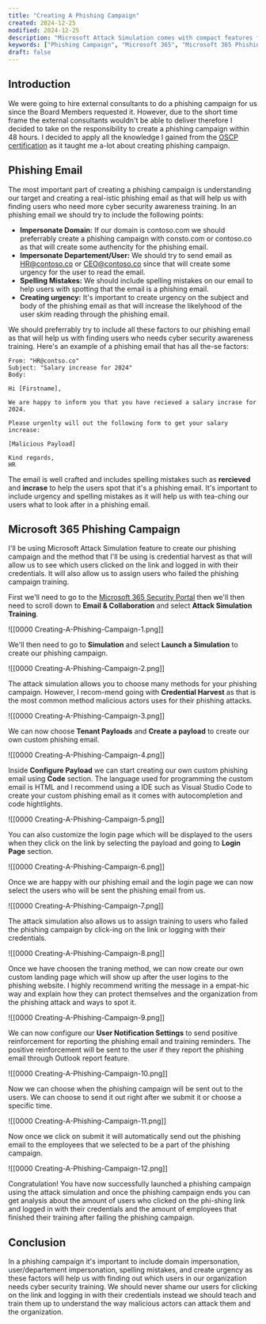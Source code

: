 ```yaml
---
title: "Creating A Phishing Campaign"
created: 2024-12-25
modified: 2024-12-25
description: "Microsoft Attack Simulation comes with compact features for us to do our phishing campaigns."
keywords: ["Phishing Campaign", "Microsoft 365", "Microsoft 365 Phishing"]
draft: false
---
```


## Introduction

We were going to hire external consultants to do a phishing campaign for us since the Board Members requested it. However, due to the short time frame the external consultants wouldn't be able to deliver therefore I decided to take on the responsibility to create a phishing campaign within 48 hours. I decided to apply all the knowledge I gained from the [OSCP certification](/posts/OSCP-Review) as it taught me a-lot about creating phishing campaign.

## Phishing Email

The most important part of creating a phishing campaign is understanding our target and creating a real-istic phishing email as that will help us with finding users who need more cyber security awareness training. In an phishing email we should try to include the following points:

- **Impersonate Domain:** If our domain is contoso.com we should preferrably create a phishing campaign with consto.com or contoso.co as that will create some authencity for the phishing email.
- **Impersonate Departement/User:** We should try to send email as HR@contoso.co or CEO@contoso.co since that will create some urgency for the user to read the email.
- **Spelling Mistakes:** We should include spelling mistakes on our email to help users with spotting that the email is a phishing email. 
- **Creating urgency:** It's important to create urgency on the subject and body of the phishing email as that will increase the likelyhood of the user skim reading through the phishing email.

We should preferrably try to include all these factors to our phishing email as that will help us with finding users who needs cyber security awareness training. Here's an example of a phishing email that has all the-se factors:

```text
From: "HR@contso.co"
Subject: "Salary increase for 2024"
Body:

Hi [Firstname],

We are happy to inform you that you have recieved a salary incrase for 2024.

Please urgenlty will out the following form to get your salary increase:

[Malicious Payload]

Kind regards,
HR
```

The email is well crafted and includes spelling mistakes such as **rercieved** and **incrase** to help the users spot that it's a phishing email. It's important to include urgency and spelling mistakes as it will help us with tea-ching our users what to look after in a phishing email.

## Microsoft 365 Phishing Campaign

I'll be using Microsoft Attack Simulation feature to create our phishing campaign and the method that I'll be using is credential harvest as that will allow us to see which users clicked on the link and logged in with their credentials. It will also allow us to assign users who failed the phishing campaign training.

First we'll need to go to the [Microsoft 365 Security Portal](https://security.microsoft.com/) then we'll then need to scroll down to **Email & Collaboration** and select **Attack Simulation Training**.

![[0000 Creating-A-Phishing-Campaign-1.png]]

We'll then need to go to **Simulation** and select **Launch a Simulation** to create our phishing campaign.

![[0000 Creating-A-Phishing-Campaign-2.png]]

The attack simulation allows you to choose many methods for your phishing campaign. However, I recom-mend going with **Credential Harvest** as that is the most common method malicious actors uses for their phishing attacks. 

![[0000 Creating-A-Phishing-Campaign-3.png]]

We can now choose **Tenant Payloads** and **Create a payload** to create our own custom phishing email.

![[0000 Creating-A-Phishing-Campaign-4.png]]

Inside **Configure Payload** we can start creating our own custom phishing email using **Code** section. The language used for programming the custom email is HTML and I recommend using a IDE such as Visual Studio Code to create your custom phishing email as it comes with autocompletion and code hightlights.

![[0000 Creating-A-Phishing-Campaign-5.png]]

You can also customize the login page which will be displayed to the users when they click on the link by selecting the payload and going to **Login Page** section. 

![[0000 Creating-A-Phishing-Campaign-6.png]]

Once we are happy with our phishing email and the login page we can now select the users who will be sent the phishing email from us.

![[0000 Creating-A-Phishing-Campaign-7.png]]

The attack simulation also allows us to assign training to users who failed the phishing campaign by click-ing on the link or logging with their credentials. 

![[0000 Creating-A-Phishing-Campaign-8.png]]

Once we have choosen the traning method, we can now create our own custom landing page which will show up after the user logins to the phishing website. I highly recommend writing the message in a empat-hic way and explain how they can protect themselves and the organization from the phishing attack and ways to spot it.

![[0000 Creating-A-Phishing-Campaign-9.png]]

We can now configure our **User Notification Settings** to send positive reinforcement for reporting the phishing email and training reminders. The positive reinforcement will be sent to the user if they report the phishing email through Outlook report feature.

![[0000 Creating-A-Phishing-Campaign-10.png]]

Now we can choose when the phishing campaign will be sent out to the users. We can choose to send it out right after we submit it or choose a specific time. 

![[0000 Creating-A-Phishing-Campaign-11.png]]

Now once we click on submit it will automatically send out the phishing email to the employees that we selected to be a part of the phishing campaign.

![[0000 Creating-A-Phishing-Campaign-12.png]]

Congratulation! You have now successfully launched a phishing campaign using the attack simulation and once the phishing campaign ends you can get analysis about the amount of users who clicked on the phi-shing link and logged in with their credentials and the amount of employees that finished their training after failing the phishing campaign.

## Conclusion

In a phishing campaign it's important to include domain impersonation, user/departement impersonation, spelling mistakes, and create urgency as these factors will help us with finding out which users in our organization needs cyber security training. We should never shame our users for clicking on the link and logging in with their credentials instead we should teach and train them up to understand the way malicious actors can attack them and the organization.
